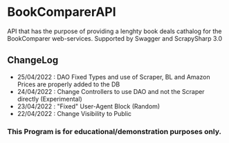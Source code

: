 # BookComparerAPI
API that has the purpose of providing a lenghty book deals cathalog for the BookComparer web-services. Supported by Swagger and ScrapySharp 3.0

## ChangeLog
- 25/04/2022 : DAO Fixed Types and use of Scraper, BL and Amazon Prices are properly added to the DB
- 24/04/2022 : Change Controllers to use DAO and not the Scraper directly (Experimental)
- 23/04/2022 : "Fixed" User-Agent Block (Random)
- 22/04/2022 : Change Visibility to Public

### This Program is for educational/demonstration purposes only. 